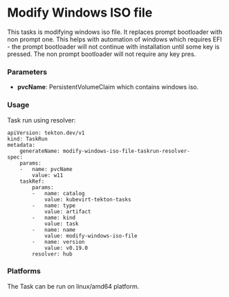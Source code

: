 # Modify Windows ISO file

This tasks is modifying windows iso file. It replaces prompt bootloader with non prompt one. This helps with automation of 
windows which requires EFI - the prompt bootloader will not continue with installation until some key is pressed. The non prompt 
bootloader will not require any key pres.

### Parameters

- **pvcName**: PersistentVolumeClaim which contains windows iso.


### Usage

Task run using resolver:
```
apiVersion: tekton.dev/v1
kind: TaskRun
metadata:
    generateName: modify-windows-iso-file-taskrun-resolver-
spec:
    params:
    -   name: pvcName
        value: w11
    taskRef:
        params:
        -   name: catalog
            value: kubevirt-tekton-tasks
        -   name: type
            value: artifact
        -   name: kind
            value: task
        -   name: name
            value: modify-windows-iso-file
        -   name: version
            value: v0.19.0
        resolver: hub
```

### Platforms

The Task can be run on linux/amd64 platform.
